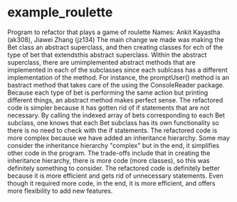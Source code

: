 # example_roulette
Program to refactor that plays a game of roulette
Names: Ankit Kayastha (ak308), Jiawei Zhang (jz134)
The main change we made was making the Bet class an abstract superclass, and then creating classes for ech of the type of bet that extendsthis abstract superclass. Within the abstract superclass, there are umimplemented abstract methods that are implemented in each of the subclasses since each sublcass has a different implementation of the method. For instance, the promptUser() method is an bastract method that takes care of the using the ConsoleReader package. Because each type of bet is performing the same action but printing different things, an abstract method makes perfect sense. 
The refactored code is simpler because it has gotten rid of if statements that are not necessary. By calling the indexed array of bets corresponding to each Bet subclass, one knows that each Bet subclass has its own functionality so there is no need to check with the if statements.
The refactored code is more complex because we have added an inheritance hierarchy. Some may consider the inheritance hierarchy "complex" but in the end, it simplifies other code in the program. 
The trade-offs include that in creating the inheritance hierarchy, there is more code (more classes), so this was definitely something to consider.
The refactored code is definitely better because it is more efficient and gets rid of unnecessary statements. Even though it required more code, in the end, it is more efficient, and offers more flexibility to add new features.